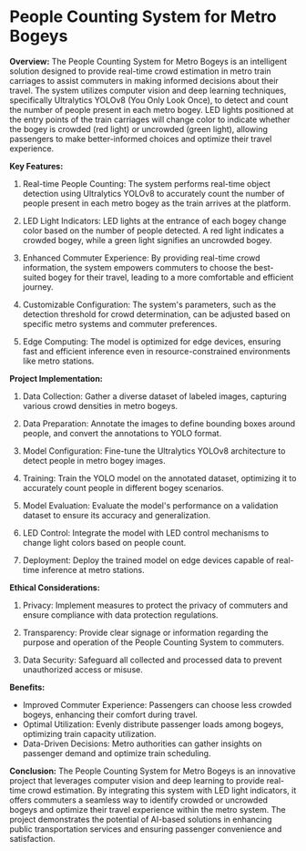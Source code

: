 # People Counting System for Metro Bogeys

**Overview:**
The People Counting System for Metro Bogeys is an intelligent solution designed to provide real-time crowd estimation in metro train carriages to assist commuters in making informed decisions about their travel. The system utilizes computer vision and deep learning techniques, specifically Ultralytics YOLOv8 (You Only Look Once), to detect and count the number of people present in each metro bogey. LED lights positioned at the entry points of the train carriages will change color to indicate whether the bogey is crowded (red light) or uncrowded (green light), allowing passengers to make better-informed choices and optimize their travel experience.

**Key Features:**
1. Real-time People Counting: The system performs real-time object detection using Ultralytics YOLOv8 to accurately count the number of people present in each metro bogey as the train arrives at the platform.

2. LED Light Indicators: LED lights at the entrance of each bogey change color based on the number of people detected. A red light indicates a crowded bogey, while a green light signifies an uncrowded bogey.

3. Enhanced Commuter Experience: By providing real-time crowd information, the system empowers commuters to choose the best-suited bogey for their travel, leading to a more comfortable and efficient journey.

4. Customizable Configuration: The system's parameters, such as the detection threshold for crowd determination, can be adjusted based on specific metro systems and commuter preferences.

5. Edge Computing: The model is optimized for edge devices, ensuring fast and efficient inference even in resource-constrained environments like metro stations.

**Project Implementation:**
1. Data Collection: Gather a diverse dataset of labeled images, capturing various crowd densities in metro bogeys.

2. Data Preparation: Annotate the images to define bounding boxes around people, and convert the annotations to YOLO format.

3. Model Configuration: Fine-tune the Ultralytics YOLOv8 architecture to detect people in metro bogey images.

4. Training: Train the YOLO model on the annotated dataset, optimizing it to accurately count people in different bogey scenarios.

5. Model Evaluation: Evaluate the model's performance on a validation dataset to ensure its accuracy and generalization.

6. LED Control: Integrate the model with LED control mechanisms to change light colors based on people count.

7. Deployment: Deploy the trained model on edge devices capable of real-time inference at metro stations.

**Ethical Considerations:**
1. Privacy: Implement measures to protect the privacy of commuters and ensure compliance with data protection regulations.

2. Transparency: Provide clear signage or information regarding the purpose and operation of the People Counting System to commuters.

3. Data Security: Safeguard all collected and processed data to prevent unauthorized access or misuse.

**Benefits:**
- Improved Commuter Experience: Passengers can choose less crowded bogeys, enhancing their comfort during travel.
- Optimal Utilization: Evenly distribute passenger loads among bogeys, optimizing train capacity utilization.
- Data-Driven Decisions: Metro authorities can gather insights on passenger demand and optimize train scheduling.

**Conclusion:**
The People Counting System for Metro Bogeys is an innovative project that leverages computer vision and deep learning to provide real-time crowd estimation. By integrating this system with LED light indicators, it offers commuters a seamless way to identify crowded or uncrowded bogeys and optimize their travel experience within the metro system. The project demonstrates the potential of AI-based solutions in enhancing public transportation services and ensuring passenger convenience and satisfaction.
